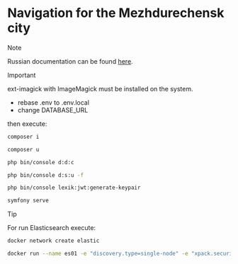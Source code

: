 # Navigation for the Mezhdurechensk city

> [!NOTE]
> Russian documentation can be found [here](https://github.com/VibroSevik/api.mezhdurechensk.itlabs.top/blob/master/README.md "Russian documentation").

> [!IMPORTANT]  
> ext-imagick with ImageMagick must be installed on the system.

- rebase .env to .env.local
- change DATABASE_URL

then execute:

```sh
composer i
```

```sh
composer u
```

```sh
php bin/console d:d:c
```

```sh
php bin/console d:s:u -f
```

```sh
php bin/console lexik:jwt:generate-keypair
```

```sh
symfony serve
```

> [!TIP]
> For run Elasticsearch execute:
> ```sh
> docker network create elastic
> ```
>
> ```sh
> docker run --name es01 -e "discovery.type=single-node" -e "xpack.security.enabled=false" -e "xpack.security.transport.ssl.enabled=false" -e "xpack.security.http.ssl.enabled=false" --net elastic -p 9200:9200 -it -m 1GB docker.elastic.co/elasticsearch/elasticsearch:8.14.1
> ```
